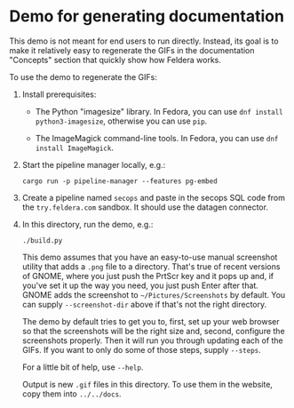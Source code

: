 # Demo for generating documentation

This demo is not meant for end users to run directly.  Instead, its
goal is to make it relatively easy to regenerate the GIFs in the
documentation "Concepts" section that quickly show how Feldera works.

To use the demo to regenerate the GIFs:

1. Install prerequisites:

   * The Python "imagesize" library.  In Fedora, you can use `dnf
     install python3-imagesize`, otherwise you can use `pip`.

   * The ImageMagick command-line tools.  In Fedora, you can use `dnf
     install ImageMagick`.

2. Start the pipeline manager locally, e.g.:

   ```
   cargo run -p pipeline-manager --features pg-embed
   ```

3. Create a pipeline named `secops` and paste in the secops SQL code
   from the `try.feldera.com` sandbox.  It should use the datagen
   connector.

4. In this directory, run the demo, e.g.:

   ```
   ./build.py
   ```

   This demo assumes that you have an easy-to-use manual screenshot
   utility that adds a `.png` file to a directory.  That's true of
   recent versions of GNOME, where you just push the PrtScr key and it
   pops up and, if you've set it up the way you need, you just push
   Enter after that.  GNOME adds the screenshot to
   `~/Pictures/Screenshots` by default.  You can supply
   `--screenshot-dir` above if that's not the right directory.

   The demo by default tries to get you to, first, set up your web
   browser so that the screenshots will be the right size and, second,
   configure the screenshots properly.  Then it will run you through
   updating each of the GIFs.  If you want to only do some of those
   steps, supply `--steps`.

   For a little bit of help, use `--help`.

   Output is new `.gif` files in this directory.  To use them in the
   website, copy them into `../../docs`.
